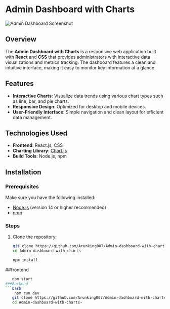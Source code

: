 # Admin Dashboard with Charts

![Admin Dashboard Screenshot](https://github.com/Arunking007/Admin-dashboard-with-charts-/assets/123456789/abcd1234)

## Overview

The **Admin Dashboard with Charts** is a responsive web application built with **React** and **CSS** that provides administrators with interactive data visualizations and metrics tracking. The dashboard features a clean and intuitive interface, making it easy to monitor key information at a glance.

## Features

- **Interactive Charts**: Visualize data trends using various chart types such as line, bar, and pie charts.
- **Responsive Design**: Optimized for desktop and mobile devices.
- **User-Friendly Interface**: Simple navigation and clean layout for efficient data management.

## Technologies Used

- **Frontend**: React.js, CSS
- **Charting Library**: [Chart.js](https://www.chartjs.org/)
- **Build Tools**: Node.js, npm

## Installation

### Prerequisites

Make sure you have the following installed:

- [Node.js](https://nodejs.org/) (version 14 or higher recommended)
- [npm](https://www.npmjs.com/)

### Steps

1. Clone the repository:

   ```bash
   git clone https://github.com/Arunking007/Admin-dashboard-with-charts-.git
   cd Admin-dashboard-with-charts-

   npm install
##frontend
```bash
   npm start
###Backend
```bash
    npm run dev
   git clone https://github.com/Arunking007/Admin-dashboard-with-charts-.git
   cd Admin-dashboard-with-charts-
                          
